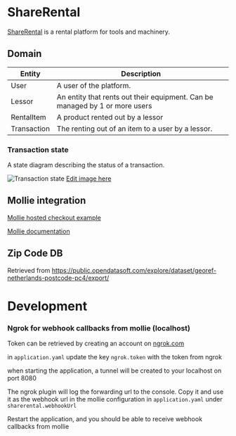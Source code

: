 # ShareRental

[ShareRental](www.sharerental.nl) is a rental platform for tools and machinery.

## Domain

| Entity      | Description                                                                 |
|-------------|-----------------------------------------------------------------------------|
| User        | A user of the platform.                                                     |
| Lessor      | An entity that rents out their equipment. Can be managed by 1 or more users |
| RentalItem  | A product rented out by a lessor                                            |
| Transaction | The renting out of an item to a user by a lessor.                           |

### Transaction state

A state diagram describing the status of a transaction.

![Transaction state](https://www.plantuml.com/plantuml/png/VP11QmCX48Nl-olcNCWVy50YPW_29jd3zj9IYd6dD5JNHST3_dsrH8bDoUqnxtsFcTa6KfwYDTtRqpjiDiyW3tAIV92l_QwxqS10U5I4Cvmku74Xz8sVq97BtT-Pu0VH3qCgoow3KPr_6-WBIqisSfGBqO_JDTconMB0jSQLi7OO3C7v6cYngXW8jMWqvWvy42dx_HkP8m8veBD55mbE-EaymgekDa7jEiVzEFJvhgeOx9N_JYqgW7PsDNXtKGtNptuSNwQkYEiZoTqYMrpcQCqF)
[Edit image here](https://www.plantuml.com/plantuml/uml/TP11QmCX48Nl-olcNCWVy50YPW_29jd3zj9IYd6dD5JNHST3_dsrH8a9kJryttlEp3QGyXIjwJvUFc6pUGLva9FaWtplTzsD1WR2eoASuNG1ZmkXR_mK7RdStRy9VX3zCAIox38OrVc_WNwmj6GZero8VfokP9ij5WEkDQw4jSDW2CvNe8rLnK2eHQCn3y6dI9dl2J971790Puik4fpmstc4LLri2hNZ7FVZqEUzgcAmL_utjQW0sjdL83t-Mk1osQ_ZszGLSJqakTjTjhZCqPe_)

## Mollie integration

[Mollie hosted checkout example](https://demo.mollie.com/en/one-off-payments/?name=ShareRental&methods=IDCCPPBTBCGIPRKBBPPS)

[Mollie documentation](https://docs.mollie.com/payments/accepting-payments)

## Zip Code DB

Retrieved from https://public.opendatasoft.com/explore/dataset/georef-netherlands-postcode-pc4/export/

# Development

### Ngrok for webhook callbacks from mollie (localhost)

Token can be retrieved by creating an account on [ngrok.com](https://dashboard.ngrok.com/)

in `application.yaml` update the key `ngrok.token` with the token from ngrok

when starting the application, a tunnel will be created to your localhost on port 8080

The ngrok plugin will log the forwarding url to the console. Copy it and use it as the webhook url in the mollie configuration in `application.yaml` under `sharerental.webhookUrl`

Restart the application, and you should be able to receive webhook callbacks from mollie